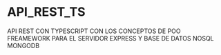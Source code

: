 # API_REST_TS
API REST CON TYPESCRIPT CON LOS CONCEPTOS DE  POO FREAMEWORK PARA EL SERVIDOR EXPRESS Y BASE DE DATOS NOSQL MONGODB 
